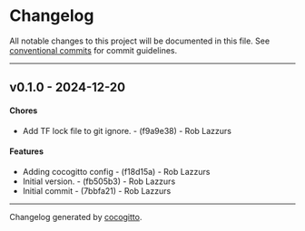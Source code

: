 # Changelog
All notable changes to this project will be documented in this file. See [conventional commits](https://www.conventionalcommits.org/) for commit guidelines.

- - -
## v0.1.0 - 2024-12-20
#### Chores
- Add TF lock file to git ignore. - (f9a9e38) - Rob Lazzurs
#### Features
- Adding cocogitto config - (f18d15a) - Rob Lazzurs
- Initial version. - (fb505b3) - Rob Lazzurs
- Initial commit - (7bbfa21) - Rob Lazzurs

- - -

Changelog generated by [cocogitto](https://github.com/cocogitto/cocogitto).